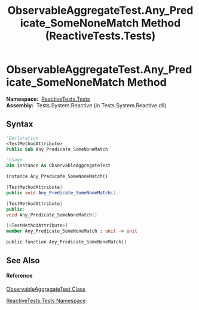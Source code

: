 ﻿---
title: ObservableAggregateTest.Any_Predicate_SomeNoneMatch Method  (ReactiveTests.Tests)
TOCTitle: Any_Predicate_SomeNoneMatch Method
ms:assetid: M:ReactiveTests.Tests.ObservableAggregateTest.Any_Predicate_SomeNoneMatch
ms:mtpsurl: https://msdn.microsoft.com/en-us/library/reactivetests.tests.observableaggregatetest.any_predicate_somenonematch(v=VS.103)
ms:contentKeyID: 36619366
ms.date: 06/28/2011
mtps_version: v=VS.103
f1_keywords:
- ReactiveTests.Tests.ObservableAggregateTest.Any_Predicate_SomeNoneMatch
dev_langs:
- CSharp
- JScript
- VB
- FSharp
- c++
---

# ObservableAggregateTest.Any\_Predicate\_SomeNoneMatch Method

**Namespace:**  [ReactiveTests.Tests](hh289046\(v=vs.103\).md)  
**Assembly:**  Tests.System.Reactive (in Tests.System.Reactive.dll)

## Syntax

``` vb
'Declaration
<TestMethodAttribute> _
Public Sub Any_Predicate_SomeNoneMatch
```

``` vb
'Usage
Dim instance As ObservableAggregateTest

instance.Any_Predicate_SomeNoneMatch()
```

``` csharp
[TestMethodAttribute]
public void Any_Predicate_SomeNoneMatch()
```

``` c++
[TestMethodAttribute]
public:
void Any_Predicate_SomeNoneMatch()
```

``` fsharp
[<TestMethodAttribute>]
member Any_Predicate_SomeNoneMatch : unit -> unit 
```

``` jscript
public function Any_Predicate_SomeNoneMatch()
```

## See Also

#### Reference

[ObservableAggregateTest Class](hh314823\(v=vs.103\).md)

[ReactiveTests.Tests Namespace](hh289046\(v=vs.103\).md)

